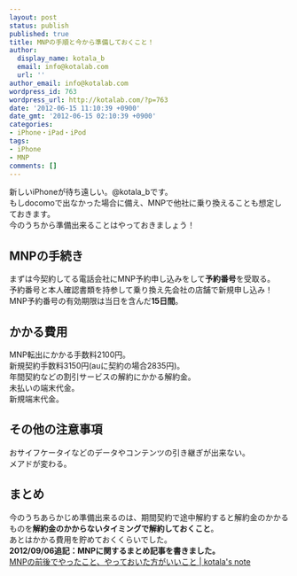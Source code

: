 ```yaml
---
layout: post
status: publish
published: true
title: MNPの手順と今から準備しておくこと！
author:
  display_name: kotala_b
  email: info@kotalab.com
  url: ''
author_email: info@kotalab.com
wordpress_id: 763
wordpress_url: http://kotalab.com/?p=763
date: '2012-06-15 11:10:39 +0900'
date_gmt: '2012-06-15 02:10:39 +0900'
categories:
- iPhone・iPad・iPod
tags:
- iPhone
- MNP
comments: []
---
```

<p>新しいiPhoneが待ち遠しい。@kotala_bです。<br />
もしdocomoで出なかった場合に備え、MNPで他社に乗り換えることも想定しておきます。<br />
今のうちから準備出来ることはやっておきましょう！<br />
<!--more--></p>
<h2>MNPの手続き</h2>
<p>まずは今契約してる電話会社にMNP予約申し込みをして<strong>予約番号</strong>を受取る。<br />
予約番号と本人確認書類を持参して乗り換え先会社の店舗で新規申し込み！<br />
MNP予約番号の有効期限は当日を含んだ<strong>15日間</strong>。</p>
<h2>かかる費用</h2>
<p>MNP転出にかかる手数料2100円。<br />
新規契約手数料3150円(auに契約の場合2835円)。<br />
年間契約などの割引サービスの解約にかかる解約金。<br />
未払いの端末代金。<br />
新規端末代金。</p>
<h2>その他の注意事項</h2>
<p>おサイフケータイなどのデータやコンテンツの引き継ぎが出来ない。<br />
メアドが変わる。</p>
<h2>まとめ</h2>
<p>今のうちあらかじめ準備出来るのは、期間契約で途中解約すると解約金のかかるものを<strong>解約金のかからないタイミングで解約しておくこと</strong>。<br />
あとはかかる費用を貯めておくくらいでした。<br />
<strong>2012/09/06追記：MNPに関するまとめ記事を書きました。</strong><br />
<a href="http://kotalab.com/mnp-todobetter" target="_blank">MNPの前後でやったこと、やっておいた方がいいこと | kotala's note</a></p>
